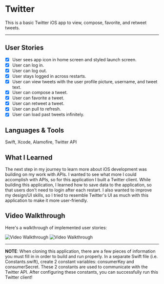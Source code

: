 # Twitter

This is a basic Twitter iOS app to view, compose, favorite, and retweet tweets.

---
## User Stories
- [x] User sees app icon in home screen and styled launch screen.
- [x] User can log in. 
- [x] User can log out. 
- [x] User stays logged in across restarts. 
- [x] User can view tweets with the user profile picture, username, and tweet text.
- [X] User can compose a tweet. 
- [X] User can favorite a tweet.
- [X] User can retweet a tweet. 
- [x] User can pull to refresh.
- [x] User can load past tweets infinitely.

## Languages & Tools
Swift, Xcode, Alamofire, Twitter API

## What I Learned
The next step in my journey to learn more about iOS development was building on my work with APIs. I wanted to see what more I could accomplish with APIs, so for this application I built a Twitter client. While building this application, I learned how to save data to the application, so that users don't need to login after each restart. I also wanted to improve my design/UI skills, so I tried to resemble Twitter's UI as much with this application to make it more user-friendly.

## Video Walkthrough
Here's a walkthrough of implemented user stories:

<img src='http://g.recordit.co/81R6v0y1Jx.gif' title='Video Walkthrough' width='' alt='Video Walkthrough' />
<img src='http://g.recordit.co/Jt3WvCoaUE.gif' title='Video Walkthrough' width='' alt='Video Walkthrough' />

---
**NOTE**: When cloning this application, there are a few pieces of information you must fill in in order to build and run properly. In a separate Swift file (i.e. Constants.swift), create 2 constant variables: consumerKey and consumerSecret. These 2 constants are used to communicate with the Twitter API. After configuring these constants, you can successfully run this Twitter client!
